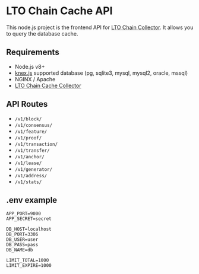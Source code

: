 # LTO Chain Cache API
This node.js project is the frontend API for [LTO Chain Collector](https://github.com/fexra/lto-chain-collector). It allows you to query the database cache.

## Requirements
- Node.js v8+
- [knex.js](http://knexjs.org) supported database (pg, sqlite3, mysql, mysql2, oracle, mssql)
- NGINX / Apache
- [LTO Chain Cache Collector](https://github.com/bbjansen/lto-cache-collector)

## API Routes
- `/v1/block/`
- `/v1/consensus/`
- `/v1/feature/`
- `/v1/proof/`
- `/v1/transaction/`
- `/v1/transfer/`
- `/v1/anchor/`
- `/v1/lease/`
- `/v1/generator/`
- `/v1/address/`
- `/v1/stats/`

## .env example
```
APP_PORT=9000
APP_SECRET=secret

DB_HOST=localhost
DB_PORT=3306
DB_USER=user
DB_PASS=pass
DB_NAME=db

LIMIT_TOTAL=1000
LIMIT_EXPIRE=1000
```
